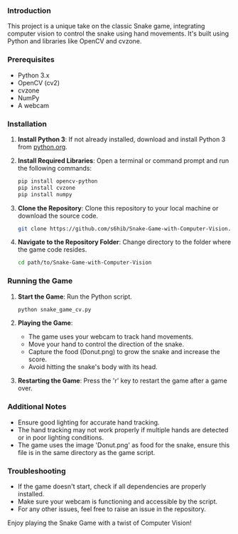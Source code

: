 ### Introduction
This project is a unique take on the classic Snake game, integrating computer vision to control the snake using hand movements. It's built using Python and libraries like OpenCV and cvzone.

### Prerequisites
- Python 3.x
- OpenCV (cv2)
- cvzone
- NumPy
- A webcam

### Installation
1. **Install Python 3**: If not already installed, download and install Python 3 from [python.org](https://www.python.org/downloads/).

2. **Install Required Libraries**: Open a terminal or command prompt and run the following commands:
   ```bash
   pip install opencv-python
   pip install cvzone
   pip install numpy
   ```

3. **Clone the Repository**: Clone this repository to your local machine or download the source code.

   ```bash
   git clone https://github.com/s6hib/Snake-Game-with-Computer-Vision.git
   ```

4. **Navigate to the Repository Folder**: Change directory to the folder where the game code resides.
   ```bash
   cd path/to/Snake-Game-with-Computer-Vision
   ```

### Running the Game
1. **Start the Game**: Run the Python script.
   ```bash
   python snake_game_cv.py
   ```

2. **Playing the Game**: 
   - The game uses your webcam to track hand movements.
   - Move your hand to control the direction of the snake.
   - Capture the food (Donut.png) to grow the snake and increase the score.
   - Avoid hitting the snake's body with its head.

3. **Restarting the Game**: Press the 'r' key to restart the game after a game over.

### Additional Notes
- Ensure good lighting for accurate hand tracking.
- The hand tracking may not work properly if multiple hands are detected or in poor lighting conditions.
- The game uses the image 'Donut.png' as food for the snake, ensure this file is in the same directory as the game script.

### Troubleshooting
- If the game doesn't start, check if all dependencies are properly installed.
- Make sure your webcam is functioning and accessible by the script.
- For any other issues, feel free to raise an issue in the repository.

Enjoy playing the Snake Game with a twist of Computer Vision!
